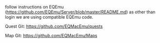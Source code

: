 follow instructions on EQEmu (https://github.com/EQEmu/Server/blob/master/README.md) as other than login we are using compatible EQEmu code.

Quest Git:
https://github.com/EQMacEmu/quests

Map Git:
https://github.com/EQMacEmu/Maps
